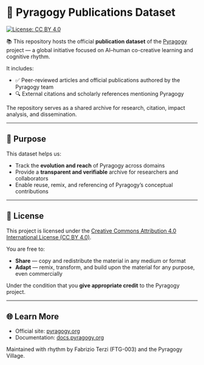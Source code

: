 # 🧠 Pyragogy Publications Dataset

[![License: CC BY 4.0](https://img.shields.io/badge/License-CC%20BY%204.0-lightgrey.svg)](https://creativecommons.org/licenses/by/4.0/)

📚 This repository hosts the official **publication dataset** of the [Pyragogy](https://pyragogy.org) project — a global initiative focused on AI–human co-creative learning and cognitive rhythm.

It includes:

- ✅ Peer-reviewed articles and official publications authored by the Pyragogy team  
- 🔍 External citations and scholarly references mentioning Pyragogy  

The repository serves as a shared archive for research, citation, impact analysis, and dissemination.

---

## 🌱 Purpose

This dataset helps us:

- Track the **evolution and reach** of Pyragogy across domains  
- Provide a **transparent and verifiable** archive for researchers and collaborators  
- Enable reuse, remix, and referencing of Pyragogy’s conceptual contributions  

---

## 📜 License

This project is licensed under the [Creative Commons Attribution 4.0 International License (CC BY 4.0)](https://creativecommons.org/licenses/by/4.0/).

You are free to:

- **Share** — copy and redistribute the material in any medium or format  
- **Adapt** — remix, transform, and build upon the material for any purpose, even commercially  

Under the condition that you **give appropriate credit** to the Pyragogy project.

---

## 🌐 Learn More

- Official site: [pyragogy.org](https://pyragogy.org)  
- Documentation: [docs.pyragogy.org](https://docs.pyragogy.org)

Maintained with rhythm by Fabrizio Terzi (FTG-003) and the Pyragogy Village.
